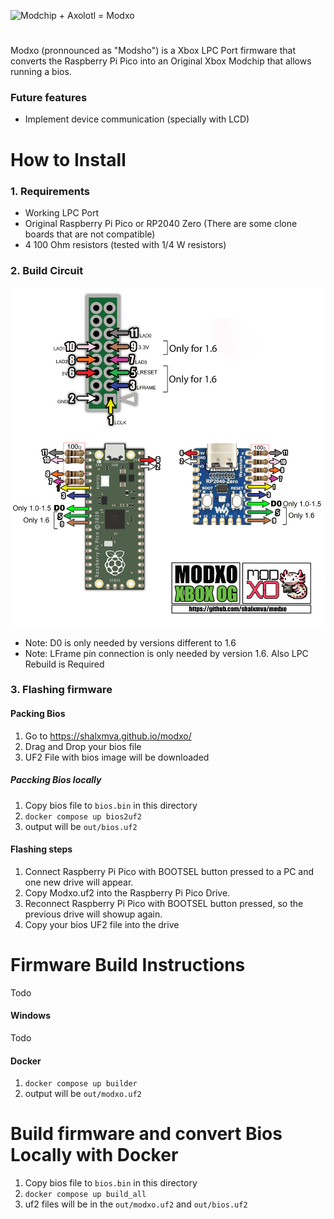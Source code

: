 ![Modchip + Axolotl = Modxo](images/logo.png)
#
Modxo (pronnounced as "Modsho") is a Xbox LPC Port firmware that converts the Raspberry Pi Pico
into an Original Xbox Modchip that allows running a bios.

### Future features
- Implement device communication (specially with LCD)

# How to Install
### 1. Requirements
- Working LPC Port
- Original Raspberry Pi Pico or RP2040 Zero (There are some clone boards that are not compatible)
- 4 100 Ohm resistors (tested with 1/4 W resistors)

### 2. Build Circuit

![Wiring diagram](images/wiring_diagram.png)

* Note: D0 is only needed by versions different to 1.6
* Note: LFrame pin connection is only needed by version 1.6. Also LPC Rebuild is Required

### 3. Flashing firmware

#### Packing Bios
1. Go to https://shalxmva.github.io/modxo/
2. Drag and Drop your bios file
3. UF2 File with bios image will be downloaded

##### Paccking Bios locally
1. Copy bios file to `bios.bin` in this directory
2. `docker compose up bios2uf2`
3. output will be `out/bios.uf2`

#### Flashing steps
1. Connect Raspberry Pi Pico with BOOTSEL button pressed to a PC and one new drive will appear.
2. Copy Modxo.uf2 into the Raspberry Pi Pico Drive.
3. Reconnect Raspberry Pi Pico with BOOTSEL button pressed, so the previous drive will showup again.
4. Copy your bios UF2 file into the drive

# Firmware Build Instructions
Todo
#### Windows
Todo
#### Docker
1. `docker compose up builder`
2. output will be `out/modxo.uf2`

# Build firmware and convert Bios Locally with Docker
1. Copy bios file to `bios.bin` in this directory
2. `docker compose up build_all`
3. uf2 files will be in the `out/modxo.uf2` and `out/bios.uf2`
